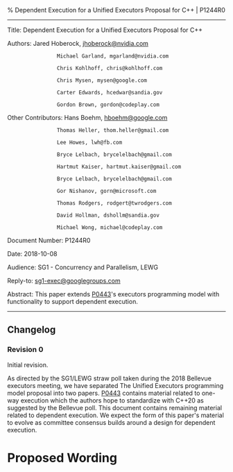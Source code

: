 % Dependent Execution for a Unified Executors Proposal for C++ | P1244R0

----------------    -------------------------------------
Title:              Dependent Execution for a Unified Executors Proposal for C++

Authors:            Jared Hoberock, jhoberock@nvidia.com

                    Michael Garland, mgarland@nvidia.com

                    Chris Kohlhoff, chris@kohlhoff.com

                    Chris Mysen, mysen@google.com

                    Carter Edwards, hcedwar@sandia.gov

                    Gordon Brown, gordon@codeplay.com

Other Contributors: Hans Boehm, hboehm@google.com

                    Thomas Heller, thom.heller@gmail.com

                    Lee Howes, lwh@fb.com

                    Bryce Lelbach, brycelelbach@gmail.com

                    Hartmut Kaiser, hartmut.kaiser@gmail.com

                    Bryce Lelbach, brycelelbach@gmail.com

                    Gor Nishanov, gorn@microsoft.com

                    Thomas Rodgers, rodgert@twrodgers.com

                    David Hollman, dshollm@sandia.gov

                    Michael Wong, michael@codeplay.com

Document Number:    P1244R0

Date:               2018-10-08

Audience:           SG1 - Concurrency and Parallelism, LEWG

Reply-to:           sg1-exec@googlegroups.com

Abstract:           This paper extends [P0443](http://wg21.link/P0443)'s executors programming model with functionality to support dependent execution.

------------------------------------------------------

## Changelog

### Revision 0

Initial revision.

As directed by the SG1/LEWG straw poll taken during the 2018 Bellevue executors
meeting, we have separated The Unified Executors programming model proposal
into two papers. [P0443](http://wg21.link/P0443) contains material related to
one-way execution which the authors hope to standardize with C++20 as suggested
by the Bellevue poll. This document contains remaining material related to
dependent execution. We expect the form of this paper's material to evolve as
committee consensus builds around a design for dependent execution.

# Proposed Wording

